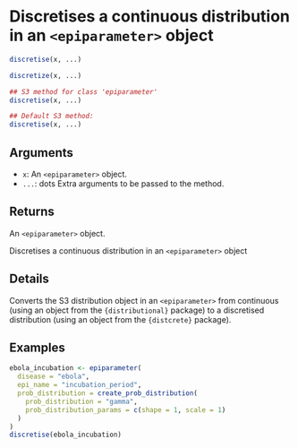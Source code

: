 # Discretises a continuous distribution in an `<epiparameter>` object

```r
discretise(x, ...)

discretize(x, ...)

## S3 method for class 'epiparameter'
discretise(x, ...)

## Default S3 method:
discretise(x, ...)
```

## Arguments

- `x`: An `<epiparameter>` object.
- `...`: dots Extra arguments to be passed to the method.

## Returns

An `<epiparameter>` object.

Discretises a continuous distribution in an `<epiparameter>` object

## Details

Converts the S3 distribution object in an `<epiparameter>` from continuous (using an object from the `{distributional}` package) to a discretised distribution (using an object from the `{distcrete}` package).

## Examples

```r
ebola_incubation <- epiparameter(
  disease = "ebola",
  epi_name = "incubation_period",
  prob_distribution = create_prob_distribution(
    prob_distribution = "gamma",
    prob_distribution_params = c(shape = 1, scale = 1)
  )
)
discretise(ebola_incubation)
```
